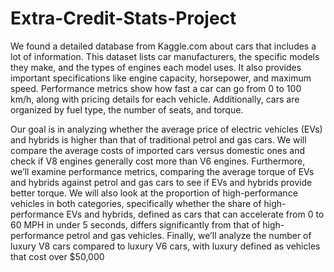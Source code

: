 # Extra-Credit-Stats-Project
We found a detailed database from Kaggle.com about cars that includes a lot of information. This dataset lists car manufacturers, the specific models they make, and the types of engines each model uses. It also provides important specifications like engine capacity, horsepower, and maximum speed. Performance metrics show how fast a car can go from 0 to 100 km/h, along with pricing details for each vehicle. Additionally, cars are organized by fuel type, the number of seats, and torque.

Our goal is in analyzing whether the average price of electric vehicles (EVs) and hybrids is higher than that of traditional petrol and gas cars. We will compare the average costs of imported cars versus domestic ones and check if V8 engines generally cost more than V6 engines. Furthermore, we’ll examine performance metrics, comparing the average torque of EVs and hybrids against petrol and gas cars to see if EVs and hybrids provide better torque. We will also look at the proportion of high-performance vehicles in both categories, specifically whether the share of high-performance EVs and hybrids, defined as cars that can accelerate from 0 to 60 MPH in under 5 seconds, differs significantly from that of high-performance petrol and gas vehicles. Finally, we’ll analyze the number of luxury V8 cars compared to luxury V6 cars, with luxury defined as vehicles that cost over $50,000

